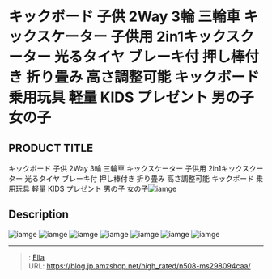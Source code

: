 # キックボード 子供 2Way 3輪 三輪車 キックスケーター 子供用 2in1キックスクーター 光るタイヤ ブレーキ付 押し棒付き 折り畳み 高さ調整可能 キックボード 乗用玩具 軽量 KIDS プレゼント 男の子 女の子


## PRODUCT TITLE 

キックボード 子供 2Way 3輪 三輪車 キックスケーター 子供用 2in1キックスクーター 光るタイヤ ブレーキ付 押し棒付き 折り畳み 高さ調整可能 キックボード 乗用玩具 軽量 KIDS プレゼント 男の子 女の子![iamge](https://b2bfiles1.gigab2b.cn/image/wkseller/304/20221129_d04e9932abf33302afcfe28fa36fee6f.jpg)

## Description











![iamge](https://b2bfiles1.gigab2b.cn/image/wkseller/304/20221208_b4f37b9cb5cec41ded3005089adb1cad.jpg)
![iamge](https://b2bfiles1.gigab2b.cn/image/wkseller/304/20221208_8e0d477e377a118c633f4290e6992cfa.jpg)
![iamge](https://b2bfiles1.gigab2b.cn/image/wkseller/304/20221208_7f43793399b6e8862c415a5c411ab13f.jpg)
![iamge](https://b2bfiles1.gigab2b.cn/image/wkseller/304/20221208_4fd27cee968fb83487362e63b76b21f6.jpg)
![iamge](https://b2bfiles1.gigab2b.cn/image/wkseller/304/20221208_6f8684685f305a3b3fbe39d27b92cf4a.jpg)
![iamge](https://b2bfiles1.gigab2b.cn/image/wkseller/304/20221208_1651d02387cbb41c202d640162686f4a.jpg)
![iamge](https://b2bfiles1.gigab2b.cn/image/wkseller/304/20221129_d9fa99a3abd209087ee98fd3f13b6645.jpg)


---

> : [Ella](https://blog.jp.amzshop.net/)  
> URL: https://blog.jp.amzshop.net/high_rated/n508-ms298094caa/  

